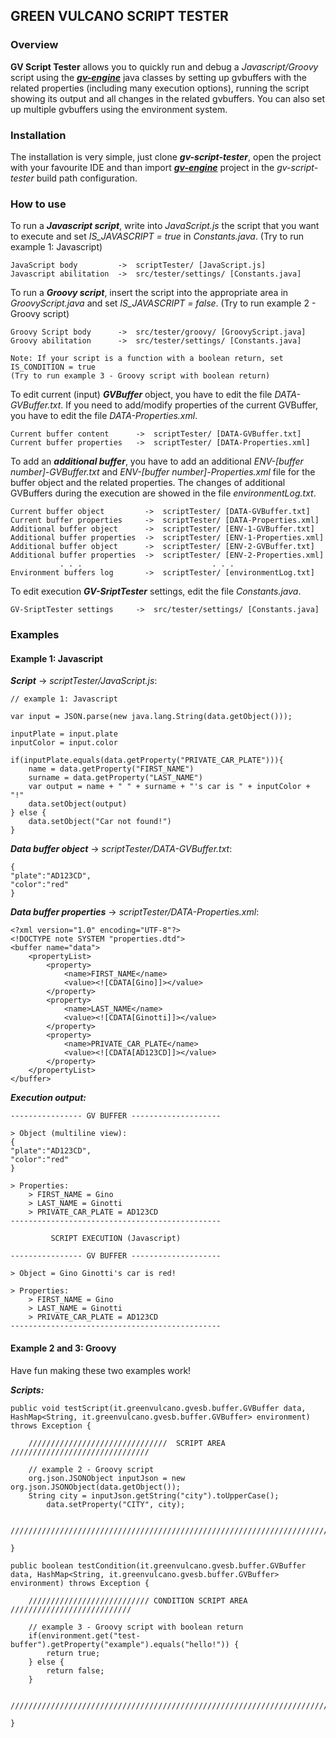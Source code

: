 ## GREEN VULCANO SCRIPT TESTER

### Overview

**GV Script Tester** allows you to quickly run and debug a *Javascript/Groovy* script using the [***gv-engine***](https://github.com/green-vulcano/gv-engine) java classes by setting up gvbuffers with the related properties (including many execution options), running the script showing its output and all changes in the related gvbuffers.
You can also set up multiple gvbuffers using the environment system. 

### Installation

The installation is very simple, just clone ***gv-script-tester***, open the project with your favourite IDE and than import [***gv-engine***](https://github.com/green-vulcano/gv-engine) project in the *gv-script-tester* build path configuration.

### How to use

To run a ***Javascript script***, write into *JavaScript.js* the script that you want to execute and set *IS_JAVASCRIPT = true* in *Constants.java*. (Try to run example 1: Javascript)

```
JavaScript body         ->  scriptTester/ [JavaScript.js]
Javascript abilitation  ->  src/tester/settings/ [Constants.java]
```

To run a ***Groovy script***, insert the script into the appropriate area in *GroovyScript.java* and set *IS_JAVASCRIPT = false*. (Try to run example 2 - Groovy script)

```
Groovy Script body      ->  src/tester/groovy/ [GroovyScript.java]
Groovy abilitation      ->  src/tester/settings/ [Constants.java]
```

    Note: If your script is a function with a boolean return, set IS_CONDITION = true 
    (Try to run example 3 - Groovy script with boolean return)

To edit current (input) ***GVBuffer*** object, you have to edit the file *DATA-GVBuffer.txt*. If you need to add/modify properties of the current GVBuffer, you have to edit the file *DATA-Properties.xml*.

```
Current buffer content      ->  scriptTester/ [DATA-GVBuffer.txt]
Current buffer properties   ->  scriptTester/ [DATA-Properties.xml]
```

To add an ***additional buffer***, you have to add an additional *ENV-[buffer number]-GVBuffer.txt* and *ENV-[buffer number]-Properties.xml* file for the buffer object and the related properties. The changes of additional GVBuffers during the execution are showed in the file *environmentLog.txt*.

```
Current buffer object         ->  scriptTester/ [DATA-GVBuffer.txt]
Current buffer properties     ->  scriptTester/ [DATA-Properties.xml]
Additional buffer object      ->  scriptTester/ [ENV-1-GVBuffer.txt]
Additional buffer properties  ->  scriptTester/ [ENV-1-Properties.xml]
Additional buffer object      ->  scriptTester/ [ENV-2-GVBuffer.txt]
Additional buffer properties  ->  scriptTester/ [ENV-2-Properties.xml]
           . . .                             . . .
Environment buffers log       ->  scriptTester/ [environmentLog.txt]
```

To edit execution ***GV-SriptTester*** settings, edit the file *Constants.java*.

```
GV-SriptTester settings     ->  src/tester/settings/ [Constants.java]
```

### Examples
#### Example 1: Javascript
***Script*** -> *scriptTester/JavaScript.js*:
```
// example 1: Javascript

var input = JSON.parse(new java.lang.String(data.getObject()));

inputPlate = input.plate
inputColor = input.color

if(inputPlate.equals(data.getProperty("PRIVATE_CAR_PLATE"))){
	name = data.getProperty("FIRST_NAME")
	surname = data.getProperty("LAST_NAME")
	var output = name + " " + surname + "'s car is " + inputColor + "!"
	data.setObject(output)
} else {
	data.setObject("Car not found!")
}
```
***Data buffer object*** -> *scriptTester/DATA-GVBuffer.txt*:
```
{
"plate":"AD123CD",
"color":"red"
}
```
***Data buffer properties*** -> *scriptTester/DATA-Properties.xml*:
```
<?xml version="1.0" encoding="UTF-8"?>
<!DOCTYPE note SYSTEM "properties.dtd">
<buffer name="data">
	<propertyList>
		<property>
			<name>FIRST_NAME</name>
			<value><![CDATA[Gino]]></value>
		</property>
		<property>
			<name>LAST_NAME</name>
			<value><![CDATA[Ginotti]]></value>
		</property>
		<property>
			<name>PRIVATE_CAR_PLATE</name>
			<value><![CDATA[AD123CD]]></value>
		</property>
	</propertyList>
</buffer>
```
***Execution output:***
```
---------------- GV BUFFER -------------------- 

> Object (multiline view): 
{
"plate":"AD123CD",
"color":"red"
}

> Properties:
    > FIRST_NAME = Gino
    > LAST_NAME = Ginotti
    > PRIVATE_CAR_PLATE = AD123CD
-----------------------------------------------
 
         SCRIPT EXECUTION (Javascript) 
 
---------------- GV BUFFER -------------------- 

> Object = Gino Ginotti's car is red!

> Properties:
    > FIRST_NAME = Gino
    > LAST_NAME = Ginotti
    > PRIVATE_CAR_PLATE = AD123CD
-----------------------------------------------
```
#### Example 2 and 3: Groovy
Have fun making these two examples work!

***Scripts:***
```
public void testScript(it.greenvulcano.gvesb.buffer.GVBuffer data, HashMap<String, it.greenvulcano.gvesb.buffer.GVBuffer> environment) throws Exception {

	///////////////////////////////  SCRIPT AREA  ///////////////////////////////

	// example 2 - Groovy script
	org.json.JSONObject inputJson = new org.json.JSONObject(data.getObject());
	String city = inputJson.getString("city").toUpperCase();
    	data.setProperty("CITY", city);

	/////////////////////////////////////////////////////////////////////////////

}

public boolean testCondition(it.greenvulcano.gvesb.buffer.GVBuffer data, HashMap<String, it.greenvulcano.gvesb.buffer.GVBuffer> environment) throws Exception {

	/////////////////////////// CONDITION SCRIPT AREA  ///////////////////////////

	// example 3 - Groovy script with boolean return
	if(environment.get("test-buffer").getProperty("example").equals("hello!")) {
		return true;
	} else {
		return false;
	}		

	/////////////////////////////////////////////////////////////////////////////

}	
```
